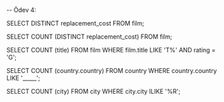 -- Ödev 4:

SELECT DISTINCT replacement_cost FROM film;

SELECT COUNT (DISTINCT replacement_cost) FROM film;

SELECT COUNT (title) FROM film WHERE film.title LIKE 'T%' AND rating = 'G';

SELECT COUNT (country.country) FROM country WHERE country.country LIKE '_____';

SELECT COUNT (city) FROM city WHERE city.city ILIKE '%R';
